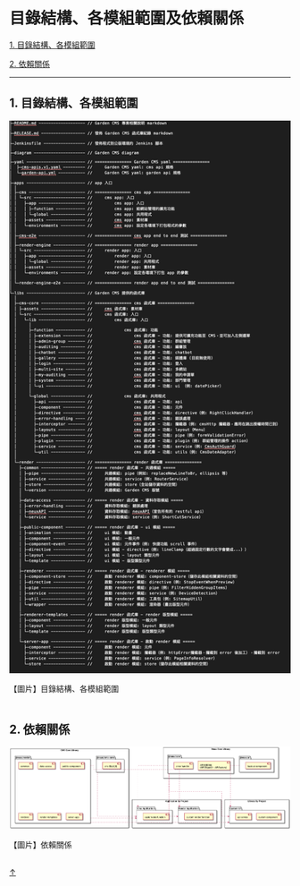 # 目錄結構、各模組範圍及依賴關係

[1. 目錄結構、各模組範圍](#1-目錄結構各模組範圍)

[2. 依賴關係](#2-依賴關係)

---

## 1. 目錄結構、各模組範圍

   ![folder structure](./assets/image/folder-structure-and-dependency/folder-structure.png)
      <div class="text-center">【圖片】目錄結構、各模組範圍</div>
<br/>

## 2. 依賴關係

   ![depemdency](./assets/image/folder-structure-and-dependency/dependency.png)
      <div class="text-center">【圖片】依賴關係</div>
<br/>

<link rel="stylesheet" type="text/css" href="./style/style.css" />

<div class="back-to-top-wrapper">
    <a href="#目錄結構各模組範圍及依賴關係" class="back-to-top-link" aria-label="Scroll to Top">↑</a>
</div>